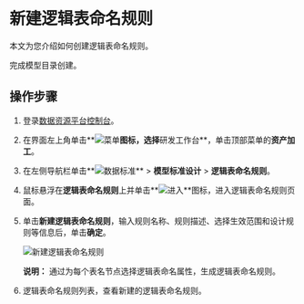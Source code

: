 # 新建逻辑表命名规则

本文为您介绍如何创建逻辑表命名规则。

完成模型目录创建。

## 操作步骤

1.  登录[数据资源平台控制台](https://dataq.console.aliyun.com)。

2.  在界面左上角单击**![菜单](https://static-aliyun-doc.oss-accelerate.aliyuncs.com/assets/img/zh-CN/6504337061/p188771.png)**图标，选择**研发工作台**，单击顶部菜单的**资产加工**。

3.  在左侧导航栏单击**![数据标准](https://static-aliyun-doc.oss-accelerate.aliyuncs.com/assets/img/zh-CN/6358100161/p208862.png)** \> **模型标准设计** \> **逻辑表命名规则**。

4.  鼠标悬浮在**逻辑表命名规则**上并单击**![进入](https://static-aliyun-doc.oss-accelerate.aliyuncs.com/assets/img/zh-CN/6504337061/p188815.png)**图标，进入逻辑表命名规则页面。

5.  单击**新建逻辑表命名规则**，输入规则名称、规则描述、选择生效范围和设计规则等信息后，单击**确定**。

    ![新建逻辑表命名规则](https://static-aliyun-doc.oss-accelerate.aliyuncs.com/assets/img/zh-CN/0975060161/p213065.png)

    **说明：** 通过为每个表名节点选择逻辑表命名属性，生成逻辑表命名规则。

6.  逻辑表命名规则列表，查看新建的逻辑表命名规则。


